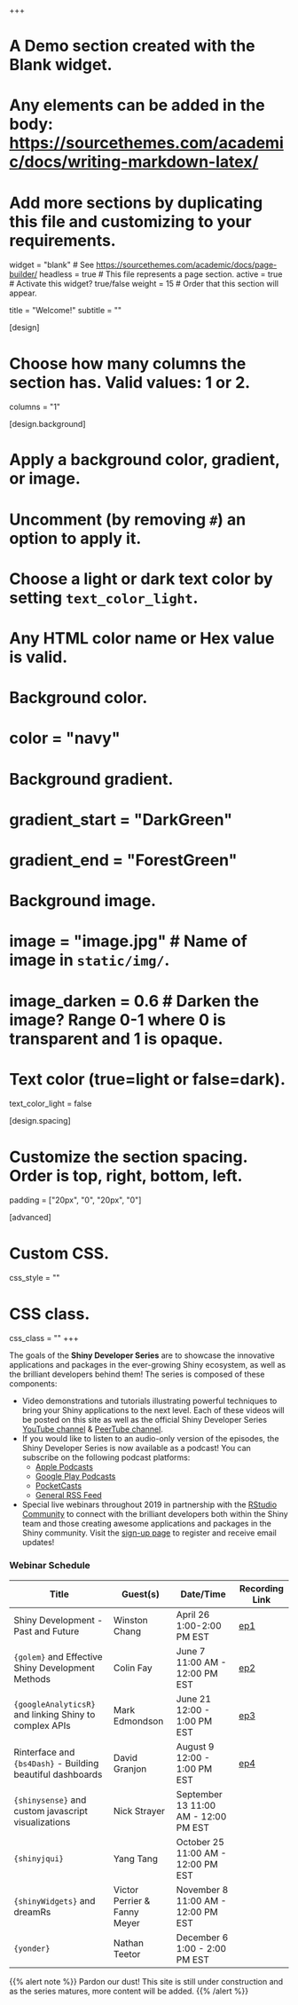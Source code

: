 +++
# A Demo section created with the Blank widget.
# Any elements can be added in the body: https://sourcethemes.com/academic/docs/writing-markdown-latex/
# Add more sections by duplicating this file and customizing to your requirements.

widget = "blank"  # See https://sourcethemes.com/academic/docs/page-builder/
headless = true  # This file represents a page section.
active = true  # Activate this widget? true/false
weight = 15  # Order that this section will appear.

title = "Welcome!"
subtitle = ""

[design]
  # Choose how many columns the section has. Valid values: 1 or 2.
  columns = "1"

[design.background]
  # Apply a background color, gradient, or image.
  #   Uncomment (by removing `#`) an option to apply it.
  #   Choose a light or dark text color by setting `text_color_light`.
  #   Any HTML color name or Hex value is valid.

  # Background color.
  # color = "navy"
  
  # Background gradient.
  # gradient_start = "DarkGreen"
  # gradient_end = "ForestGreen"
  
  # Background image.
  # image = "image.jpg"  # Name of image in `static/img/`.
  # image_darken = 0.6  # Darken the image? Range 0-1 where 0 is transparent and 1 is opaque.

  # Text color (true=light or false=dark).
  text_color_light = false

[design.spacing]
  # Customize the section spacing. Order is top, right, bottom, left.
  padding = ["20px", "0", "20px", "0"]

[advanced]
 # Custom CSS. 
 css_style = ""
 
 # CSS class.
 css_class = ""
+++

The goals of the **Shiny Developer Series** are to showcase the innovative applications and packages in the ever-growing Shiny ecosystem, as well as the brilliant developers behind them! The series is composed of these components:

- Video demonstrations and tutorials illustrating powerful techniques to bring your Shiny applications to the next level.  Each of these videos will be posted on this site as well as the official Shiny Developer Series [YouTube channel](https://www.youtube.com/channel/UCwQ7lkY6YWzZjT807Itbvtw) & [PeerTube channel](https://peertube.linuxrocks.online/video-channels/shiny_dev_series/videos).
- If you would like to listen to an audio-only version of the episodes, the Shiny Developer Series is now available as a podcast!  You can subscribe on the following podcast platforms:
   + [Apple Podcasts](https://podcasts.apple.com/us/podcast/shiny-developer-series/id1469169631)
   + [Google Play Podcasts](https://play.google.com/music/listen#/ps/Ig3v3fo6nq6oaua6e3ykcqcrvry)
   + [PocketCasts](https://pca.st/8p3v)
   + [General RSS Feed](https://feeds.fireside.fm/shinydevseries/rss)
- Special live webinars throughout 2019 in partnership with the [RStudio Community](https://community.rstudio.com) to connect with the brilliant developers both within the Shiny team and those creating awesome applications and packages in the Shiny community.  Visit the [sign-up page](https://pages.rstudio.net/shiny_dev_series.html) to register and receive email updates!

### Webinar Schedule

| Title                                                  | Guest(s)          | Date/Time                      | Recording Link
|--------------------------------------------------------|-------------------|--------------------------------|---------------
| Shiny Development - Past and Future                    | Winston Chang     | April 26 1:00-2:00 PM EST      | [ep1](ep1)
| `{golem}` and Effective Shiny Development Methods      | Colin Fay         | June 7 11:00 AM - 12:00 PM EST | [ep2](ep2)
| `{googleAnalyticsR}` and linking Shiny to complex APIs | Mark Edmondson    | June 21 12:00 - 1:00 PM EST    | [ep3](ep3)
| Rinterface and `{bs4Dash}` - Building beautiful dashboards | David Granjon | August 9 12:00 - 1:00 PM EST   | [ep4](ep4)
| `{shinysense}` and custom javascript visualizations    | Nick Strayer      | September 13 11:00 AM - 12:00 PM EST |
| `{shinyjqui}` | Yang Tang | October 25 11:00 AM - 12:00 PM EST | 
| `{shinyWidgets}` and dreamRs | Victor Perrier & Fanny Meyer | November 8 11:00 AM - 12:00 PM EST |
| `{yonder}` | Nathan Teetor | December 6 1:00 - 2:00 PM EST | 

{{% alert note %}}
Pardon our dust!  This site is still under construction and as the series matures, more content will be added.
{{% /alert %}}
